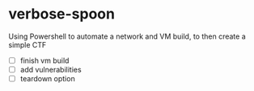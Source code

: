 # verbose-spoon
Using Powershell to automate a network and VM build, to then create a simple CTF


- [ ] finish vm build
- [ ] add vulnerabilities
- [ ] teardown option
